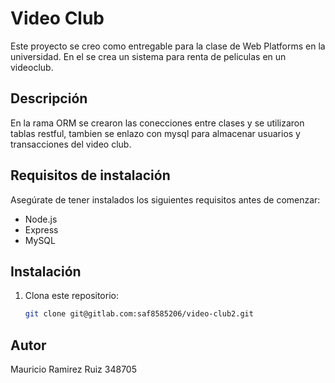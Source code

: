 # Video Club

Este proyecto se creo como entregable para la clase de Web Platforms en la universidad. En el
se crea un sistema para renta de peliculas en un videoclub.

## Descripción

En la rama ORM se crearon las conecciones entre clases y se utilizaron tablas restful, tambien se enlazo con mysql para almacenar usuarios y transacciones del video club.

## Requisitos de instalación

Asegúrate de tener instalados los siguientes requisitos antes de comenzar:

- Node.js
- Express
- MySQL

## Instalación

1. Clona este repositorio:

   ```bash
   git clone git@gitlab.com:saf8585206/video-club2.git

## Autor

Mauricio Ramirez Ruiz 348705
